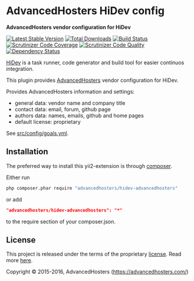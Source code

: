 AdvancedHosters HiDev config
============================

**AdvancedHosters vendor configuration for HiDev**

[![Latest Stable Version](https://poser.pugx.org/advancedhosters/hidev-advancedhosters/v/stable)](https://packagist.org/packages/advancedhosters/hidev-advancedhosters)
[![Total Downloads](https://poser.pugx.org/advancedhosters/hidev-advancedhosters/downloads)](https://packagist.org/packages/advancedhosters/hidev-advancedhosters)
[![Build Status](https://img.shields.io/travis/advancedhosters/hidev-advancedhosters.svg)](https://travis-ci.org/advancedhosters/hidev-advancedhosters)
[![Scrutinizer Code Coverage](https://img.shields.io/scrutinizer/coverage/g/advancedhosters/hidev-advancedhosters.svg)](https://scrutinizer-ci.com/g/advancedhosters/hidev-advancedhosters/)
[![Scrutinizer Code Quality](https://img.shields.io/scrutinizer/g/advancedhosters/hidev-advancedhosters.svg)](https://scrutinizer-ci.com/g/advancedhosters/hidev-advancedhosters/)
[![Dependency Status](https://www.versioneye.com/php/advancedhosters:hidev-advancedhosters/dev-master/badge.svg)](https://www.versioneye.com/php/advancedhosters:hidev-advancedhosters/dev-master)

[HiDev](https://github.com/hiqdev/hidev) is a task runner, code generator and build tool for easier continuos integration.

This plugin provides [AdvancedHosters](https://github.com/advancedhosters) vendor configuration for HiDev.

Provides AdvancedHosters information and settings:

- general data: vendor name and company title
- contact data: email, forum, github page
- authors data: names, emails, github and home pages
- default license: proprietary

See [src/config/goals.yml](src/config/goals.yml).

## Installation

The preferred way to install this yii2-extension is through [composer](http://getcomposer.org/download/).

Either run

```sh
php composer.phar require "advancedhosters/hidev-advancedhosters"
```

or add

```json
"advancedhosters/hidev-advancedhosters": "*"
```

to the require section of your composer.json.

## License

This project is released under the terms of the proprietary [license](LICENSE).
Read more [here](https://en.wikipedia.org/wiki/Proprietary_software).

Copyright © 2015-2016, AdvancedHosters (https://advancedhosters.com/)
